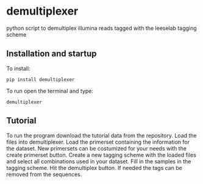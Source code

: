 # demultiplexer
 python script to demultiplex illumina reads tagged with the leeselab tagging scheme

## Installation and startup
To install:

`pip install demultiplexer`

To run open the terminal and type:

`demultiplexer`

## Tutorial
To run the program download the tutorial data from the repository.
Load the files into demultiplexer.
Load the primerset containing the information for the dataset.
New primersets can be costumized for your needs with the create primerset button.
Create a new tagging scheme with the loaded files and select all combinations used in your dataset.
Fill in the samples in the tagging scheme.
Hit the demultiplex button. If needed the tags can be removed from the sequences.
